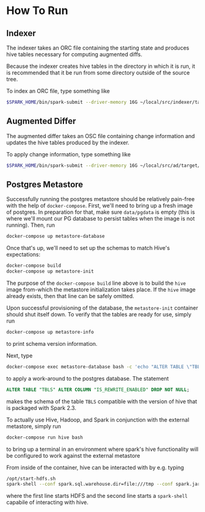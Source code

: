 # How To Run #

## Indexer ##

The indexer takes an ORC file containing the starting state and produces hive tables necessary for computing augmented diffs.

Because the indexer creates hive tables in the directory in which it is run, it is recommended that it be run from some directory outside of the source tree.

To index an ORC file, type something like
```bash
$SPARK_HOME/bin/spark-submit --driver-memory 16G ~/local/src/indexer/target/scala-2.11/indexer.jar ./area_of_interest.orc
```

## Augmented Differ ##

The augmented differ takes an OSC file containing change information and updates the hive tables produced by the indexer.

To apply change information, type something like
```bash
$SPARK_HOME/bin/spark-submit --driver-memory 16G ~/local/src/ad/target/scala-2.11/ad.jar ./area_of_interest.osc
```

## Postgres Metastore ##

Successfully running the postgres metastore should be relatively
pain-free with the help of `docker-compose`. First, we'll need to bring
up a fresh image of postgres. In preparation for that, make sure
`data/pgdata` is empty (this is where we'll mount our PG database to
persist tables when the image is not running). Then, run
```bash
docker-compose up metastore-database
```

Once that's up, we'll need to set up the schemas to match Hive's
expectations:
```bash
docker-compose build
docker-compose up metastore-init
```

The purpose of the `docker-compose build` line above is to build the `hive` image from-which the metastore initialization takes place.
If the `hive` image already exists, then that line can be safely omitted.

Upon successful provisioning of the database, the `metastore-init`
container should shut itself down. To verify that the tables are ready
for use, simply run
```bash
docker-compose up metastore-info
```
to print schema version information.

Next, type
```bash
docker-compose exec metastore-database bash -c 'echo "ALTER TABLE \"TBLS\" ALTER COLUMN \"IS_REWRITE_ENABLED\" DROP NOT NULL;" | psql -d metastore -U hive'
```
to apply a work-around to the postgres database.
The statement
```sql
ALTER TABLE "TBLS" ALTER COLUMN "IS_REWRITE_ENABLED" DROP NOT NULL;
```
makes the schema of the table `TBLS` compatible with the version of hive that is packaged with Spark 2.3.

To actually use Hive, Hadoop, and Spark in conjunction with the external
metastore, simply run
```bash
docker-compose run hive bash
```
to bring up a terminal in an environment where spark's hive
functionality will be configured to work against the external metastore

From inside of the container, hive can be interacted with by e.g. typing
```bash
/opt/start-hdfs.sh
spark-shell --conf spark.sql.warehouse.dir=file:///tmp --conf spark.jars=file:///usr/share/java/postgresql-jdbc4.jar
```
where the first line starts HDFS and the second line starts a `spark-shell` capabile of interacting with hive.
